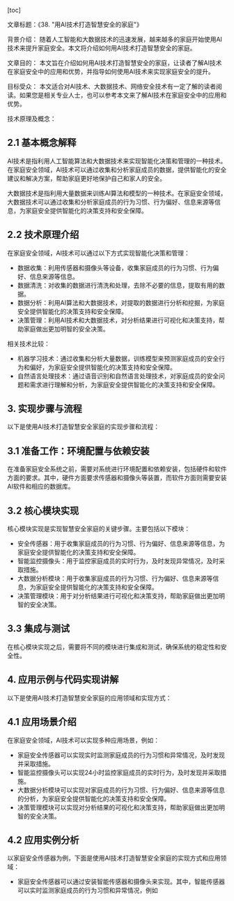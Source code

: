 
[toc]                    
                
                
文章标题：《38. "用AI技术打造智慧安全的家庭"》

背景介绍：
随着人工智能和大数据技术的迅速发展，越来越多的家庭开始使用AI技术来提升家庭安全。本文将介绍如何用AI技术打造智慧安全的家庭。

文章目的：
本文旨在介绍如何用AI技术打造智慧安全的家庭，让读者了解AI技术在家庭安全中的应用和优势，并指导如何使用AI技术来实现家庭安全的提升。

目标受众：
本文适合对AI技术、大数据技术、网络安全技术有一定了解的读者阅读。如果您是相关专业人士，也可以参考本文来了解AI技术在家庭安全中的应用和优势。

技术原理及概念：

## 2.1 基本概念解释

AI技术是指利用人工智能算法和大数据技术来实现智能化决策和管理的一种技术。在家庭安全领域，AI技术可以通过收集和分析家庭成员的数据，提供智能化的安全建议和解决方案，帮助家庭更好地保护自己和家人的安全。

大数据技术是指利用大量数据来训练AI算法和模型的一种技术。在家庭安全领域，大数据技术可以通过收集和分析家庭成员的行为习惯、行为偏好、信息来源等信息，为家庭安全提供智能化的决策支持和安全保障。

## 2.2 技术原理介绍

在家庭安全领域，AI技术可以通过以下方式实现智能化决策和管理：

- 数据收集：利用传感器和摄像头等设备，收集家庭成员的行为习惯、行为偏好、信息来源等信息。
- 数据清洗：对收集的数据进行清洗和处理，去除不必要的信息，提取有用的数据。
- 数据分析：利用AI算法和大数据技术，对提取的数据进行分析和挖掘，为家庭安全提供智能化的决策支持和安全保障。
- 决策管理：利用AI技术和大数据技术，对分析结果进行可视化和决策支持，帮助家庭做出更加明智的安全决策。

相关技术比较：

- 机器学习技术：通过收集和分析大量数据，训练模型来预测家庭成员的安全行为和偏好，为家庭安全提供智能化的决策支持和安全保障。
- 自然语言处理技术：通过语音识别和自然语言处理技术，对家庭成员的安全问题和需求进行理解和分析，为家庭安全提供智能化的决策支持和安全保障。

## 3. 实现步骤与流程

以下是使用AI技术打造智慧安全家庭的实现步骤和流程：

## 3.1 准备工作：环境配置与依赖安装

在准备家庭安全系统之前，需要对系统进行环境配置和依赖安装，包括硬件和软件方面的要求。其中，硬件方面要求传感器和摄像头等装置，而软件方面则需要安装AI软件和相应的数据库。

## 3.2 核心模块实现

核心模块实现是实现智慧安全家庭的关键步骤。主要包括以下模块：

- 安全传感器：用于收集家庭成员的行为习惯、行为偏好、信息来源等信息，为家庭安全提供智能化的决策支持和安全保障。
- 智能监控摄像头：用于监控家庭成员的实时行为，及时发现异常情况，及时采取措施。
- 大数据分析模块：用于收集家庭成员的行为习惯、行为偏好、信息来源等信息，为家庭安全提供智能化的决策支持和安全保障。
- 决策管理模块：用于对分析结果进行可视化和决策支持，帮助家庭做出更加明智的安全决策。

## 3.3 集成与测试

在核心模块实现之后，需要将不同的模块进行集成和测试，确保系统的稳定性和安全性。

## 4. 应用示例与代码实现讲解

以下是使用AI技术打造智慧安全家庭的应用领域和实现方式：

## 4.1 应用场景介绍

在家庭安全领域，AI技术可以实现多种应用场景，例如：

- 家庭安全传感器可以实现实时监测家庭成员的行为习惯和异常情况，及时发现并采取措施。
- 智能监控摄像头可以实现24小时监控家庭成员的实时行为，及时发现并采取措施。
- 大数据分析模块可以实现对家庭成员的行为习惯、行为偏好、信息来源等信息的分析，为家庭安全提供智能化的决策支持和安全保障。
- 决策管理模块可以实现对分析结果的可视化和决策支持，帮助家庭做出更加明智的安全决策。

## 4.2 应用实例分析

以家庭安全传感器为例，下面是使用AI技术打造智慧安全家庭的实现方式和应用领域：

- 家庭安全传感器可以通过安装智能传感器和摄像头来实现。其中，智能传感器可以实时监测家庭成员的行为习惯和异常情况，例如

